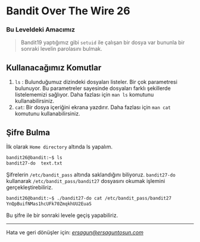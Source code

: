# Bandit Over The Wire **26**
### Bu Leveldeki Amacımız
> Bandit19 yaptığımız gibi `setuid` ile çalışan bir dosya var bununla bir sonraki levelin parolasını bulmak.
## Kullanacağımız Komutlar
1. `ls` : Bulunduğumuz dizindeki dosyaları listeler. Bir çok parametresi bulunuyor. Bu parametreler sayesinde dosyaları farklı şekillerde listelememizi sağlıyor. Daha fazlası için `man ls` komutunu kullanabilirsiniz.
2. `cat`: Bir dosya içeriğini ekrana yazdırır. Daha fazlası için `man cat` komutunu kullanabilirsiniz.

## Şifre Bulma
İlk olarak  `Home directory` altında ls yapalım.

```Bash
bandit26@bandit:~$ ls
bandit27-do  text.txt
```
Şifrelerin `/etc/bandit_pass` altında saklandığını biliyoruz. `bandit27-do` kullanarak `/etc/bandit_pass/bandit27` dosyasını okumak işlemini gerçekleştirebiliriz.

```Bash
bandit26@bandit:~$ ./bandit27-do cat /etc/bandit_pass/bandit27
YnQpBuifNMas1hcUFk70ZmqkhUU2EuaS
```
Bu şifre ile bir sonraki levele geçiş yapabiliriz.


<hr/>

Hata ve geri dönüşler için: *[ersagun@ersaguntosun.com ](mailto:ersagun@ersaguntosun.com)*